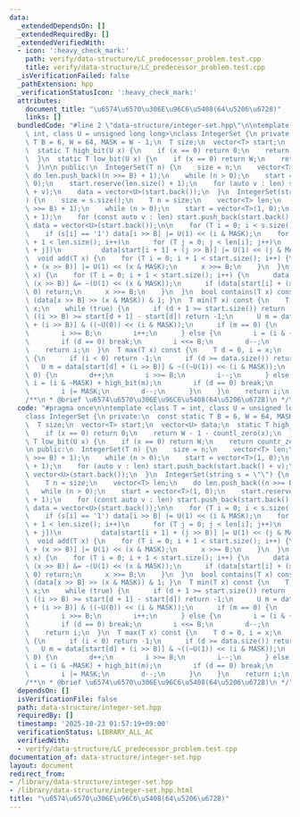 ```yaml
---
data:
  _extendedDependsOn: []
  _extendedRequiredBy: []
  _extendedVerifiedWith:
  - icon: ':heavy_check_mark:'
    path: verify/data-structure/LC_predecessor_problem.test.cpp
    title: verify/data-structure/LC_predecessor_problem.test.cpp
  _isVerificationFailed: false
  _pathExtension: hpp
  _verificationStatusIcon: ':heavy_check_mark:'
  attributes:
    document_title: "\u6574\u6570\u306E\u96C6\u5408(64\u5206\u6728)"
    links: []
  bundledCode: "#line 2 \"data-structure/integer-set.hpp\"\n\ntemplate <class T =\
    \ int, class U = unsigned long long>\nclass IntegerSet {\n private:\n  const static\
    \ T B = 6, W = 64, MASK = W - 1;\n  T size;\n  vector<T> start;\n  vector<U> data;\n\
    \  static T high_bit(U x) {\n    if (x == 0) return 0;\n    return W - 1 - countl_zero(x);\n\
    \  }\n  static T low_bit(U x) {\n    if (x == 0) return W;\n    return countr_zero(x);\n\
    \  }\n\n public:\n  IntegerSet(T n) {\n    size = n;\n    vector<T> len;\n   \
    \ do len.push_back((n >>= B) + 1);\n    while (n > 0);\n    start = vector<T>(1,\
    \ 0);\n    start.reserve(len.size() + 1);\n    for (auto v : len) start.push_back(start.back()\
    \ + v);\n    data = vector<U>(start.back());\n  }\n  IntegerSet(string s = \"\"\
    ) {\n    size = s.size();\n    T n = size;\n    vector<T> len;\n    do len.push_back((n\
    \ >>= B) + 1);\n    while (n > 0);\n    start = vector<T>(1, 0);\n    start.reserve(len.size()\
    \ + 1);\n    for (const auto v : len) start.push_back(start.back() + v);\n   \
    \ data = vector<U>(start.back());\n\n    for (T i = 0; i < s.size(); i++)\n  \
    \    if (s[i] == '1') data[i >> B] |= U(1) << (i & MASK);\n    for (T i = 0; i\
    \ + 1 < len.size(); i++)\n      for (T j = 0; j < len[i]; j++)\n        if (data[start[i]\
    \ + j])\n          data[start[i + 1] + (j >> B)] |= U(1) << (j & MASK);\n  }\n\
    \  void add(T x) {\n    for (T i = 0; i + 1 < start.size(); i++) {\n      data[start[i]\
    \ + (x >> B)] |= U(1) << (x & MASK);\n      x >>= B;\n    }\n  }\n  void remove(T\
    \ x) {\n    for (T i = 0; i + 1 < start.size(); i++) {\n      data[start[i] +\
    \ (x >> B)] &= ~(U(1) << (x & MASK));\n      if (data[start[i] + (x >> B)] !=\
    \ 0) return;\n      x >>= B;\n    }\n  }\n  bool contains(T x) const { return\
    \ (data[x >> B] >> (x & MASK)) & 1; }\n  T min(T x) const {\n    T d = 0, i =\
    \ x;\n    while (true) {\n      if (d + 1 >= start.size()) return -1;\n      if\
    \ ((i >> B) >= start[d + 1] - start[d]) return -1;\n      U m = data[start[d]\
    \ + (i >> B)] & ((~U(0)) << (i & MASK));\n      if (m == 0) {\n        d++;\n\
    \        i >>= B;\n        i++;\n      } else {\n        i = (i & ~MASK) + low_bit(m);\n\
    \        if (d == 0) break;\n        i <<= B;\n        d--;\n      }\n    }\n\
    \    return i;\n  }\n  T max(T x) const {\n    T d = 0, i = x;\n    while (true)\
    \ {\n      if (i < 0) return -1;\n      if (d >= data.size()) return -1;\n   \
    \   U m = data[start[d] + (i >> B)] & ~((~U(1)) << (i & MASK));\n      if (m ==\
    \ 0) {\n        d++;\n        i >>= B;\n        i--;\n      } else {\n       \
    \ i = (i & ~MASK) + high_bit(m);\n        if (d == 0) break;\n        i <<= B;\n\
    \        i |= MASK;\n        d--;\n      }\n    }\n    return i;\n  }\n};\n\n\
    /**\n * @brief \u6574\u6570\u306E\u96C6\u5408(64\u5206\u6728)\n */\n"
  code: "#pragma once\n\ntemplate <class T = int, class U = unsigned long long>\n\
    class IntegerSet {\n private:\n  const static T B = 6, W = 64, MASK = W - 1;\n\
    \  T size;\n  vector<T> start;\n  vector<U> data;\n  static T high_bit(U x) {\n\
    \    if (x == 0) return 0;\n    return W - 1 - countl_zero(x);\n  }\n  static\
    \ T low_bit(U x) {\n    if (x == 0) return W;\n    return countr_zero(x);\n  }\n\
    \n public:\n  IntegerSet(T n) {\n    size = n;\n    vector<T> len;\n    do len.push_back((n\
    \ >>= B) + 1);\n    while (n > 0);\n    start = vector<T>(1, 0);\n    start.reserve(len.size()\
    \ + 1);\n    for (auto v : len) start.push_back(start.back() + v);\n    data =\
    \ vector<U>(start.back());\n  }\n  IntegerSet(string s = \"\") {\n    size = s.size();\n\
    \    T n = size;\n    vector<T> len;\n    do len.push_back((n >>= B) + 1);\n \
    \   while (n > 0);\n    start = vector<T>(1, 0);\n    start.reserve(len.size()\
    \ + 1);\n    for (const auto v : len) start.push_back(start.back() + v);\n   \
    \ data = vector<U>(start.back());\n\n    for (T i = 0; i < s.size(); i++)\n  \
    \    if (s[i] == '1') data[i >> B] |= U(1) << (i & MASK);\n    for (T i = 0; i\
    \ + 1 < len.size(); i++)\n      for (T j = 0; j < len[i]; j++)\n        if (data[start[i]\
    \ + j])\n          data[start[i + 1] + (j >> B)] |= U(1) << (j & MASK);\n  }\n\
    \  void add(T x) {\n    for (T i = 0; i + 1 < start.size(); i++) {\n      data[start[i]\
    \ + (x >> B)] |= U(1) << (x & MASK);\n      x >>= B;\n    }\n  }\n  void remove(T\
    \ x) {\n    for (T i = 0; i + 1 < start.size(); i++) {\n      data[start[i] +\
    \ (x >> B)] &= ~(U(1) << (x & MASK));\n      if (data[start[i] + (x >> B)] !=\
    \ 0) return;\n      x >>= B;\n    }\n  }\n  bool contains(T x) const { return\
    \ (data[x >> B] >> (x & MASK)) & 1; }\n  T min(T x) const {\n    T d = 0, i =\
    \ x;\n    while (true) {\n      if (d + 1 >= start.size()) return -1;\n      if\
    \ ((i >> B) >= start[d + 1] - start[d]) return -1;\n      U m = data[start[d]\
    \ + (i >> B)] & ((~U(0)) << (i & MASK));\n      if (m == 0) {\n        d++;\n\
    \        i >>= B;\n        i++;\n      } else {\n        i = (i & ~MASK) + low_bit(m);\n\
    \        if (d == 0) break;\n        i <<= B;\n        d--;\n      }\n    }\n\
    \    return i;\n  }\n  T max(T x) const {\n    T d = 0, i = x;\n    while (true)\
    \ {\n      if (i < 0) return -1;\n      if (d >= data.size()) return -1;\n   \
    \   U m = data[start[d] + (i >> B)] & ~((~U(1)) << (i & MASK));\n      if (m ==\
    \ 0) {\n        d++;\n        i >>= B;\n        i--;\n      } else {\n       \
    \ i = (i & ~MASK) + high_bit(m);\n        if (d == 0) break;\n        i <<= B;\n\
    \        i |= MASK;\n        d--;\n      }\n    }\n    return i;\n  }\n};\n\n\
    /**\n * @brief \u6574\u6570\u306E\u96C6\u5408(64\u5206\u6728)\n */"
  dependsOn: []
  isVerificationFile: false
  path: data-structure/integer-set.hpp
  requiredBy: []
  timestamp: '2025-10-23 01:57:19+09:00'
  verificationStatus: LIBRARY_ALL_AC
  verifiedWith:
  - verify/data-structure/LC_predecessor_problem.test.cpp
documentation_of: data-structure/integer-set.hpp
layout: document
redirect_from:
- /library/data-structure/integer-set.hpp
- /library/data-structure/integer-set.hpp.html
title: "\u6574\u6570\u306E\u96C6\u5408(64\u5206\u6728)"
---
```

